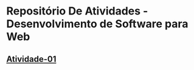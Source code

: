 # Repositório De Atividades - Desenvolvimento de Software para Web

## [Atividade-01](\Atividade-01)
